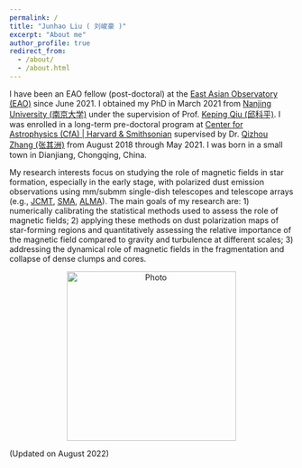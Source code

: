 ```yaml
---
permalink: /
title: "Junhao Liu ( 刘峻豪 )"
excerpt: "About me"
author_profile: true
redirect_from: 
  - /about/
  - /about.html
---
```


I have been an EAO fellow (post-doctoral) at the [East Asian Observatory (EAO)](https://www.eaobservatory.org/) since June 2021. I obtained my PhD in March 2021 from [Nanjing University (南京大学)](https://astronomy.nju.edu.cn) under the supervision of Prof. [Keping Qiu (邱科平)](https://astronomy.nju.edu.cn/szll/szgk/js/20190816/i13834.html). I was enrolled in a long-term pre-doctoral program at [Center for Astrophysics (CfA) \| Harvard & Smithsonian](https://www.cfa.harvard.edu) supervised by Dr. [Qizhou Zhang (张其洲)](https://www.cfa.harvard.edu/~qzhang/) from August 2018 through May 2021. I was born in a small town in Dianjiang, Chongqing, China.

My research interests focus on studying the role of magnetic fields in star formation, especially in the early stage, with polarized dust emission observations using mm/submm single-dish telescopes and telescope arrays (e.g., [JCMT](http://www.eaobservatory.org/jcmt/), [SMA](http://sma1.sma.hawaii.edu/), [ALMA](https://almascience.nrao.edu/)). The main goals of my research are: 1) numerically calibrating the statistical methods used to assess the role of magnetic fields; 2) applying these methods on dust polarization maps of star-forming regions and quantitatively assessing the relative importance of the magnetic field compared to gravity and turbulence at different scales; 3) addressing the dynamical role of magnetic fields in the fragmentation and collapse of dense clumps and cores.

<p align="center">
  <img src="/images/junhao_paris.jpeg?raw=true" alt="Photo" style="width: 300px;"/> 
</p>

(Updated on August 2022)
